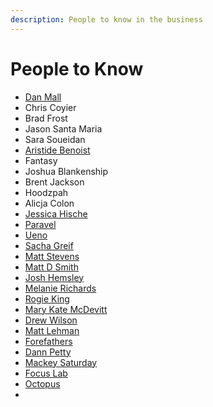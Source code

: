 ```yaml
---
description: People to know in the business
---
```


# People to Know

* [Dan Mall](http://danmall.me/)
* Chris Coyier
* Brad Frost
* Jason Santa Maria
* Sara Soueidan
* [Aristide Benoist](https://dribbble.com/ariiiman)
* Fantasy
* Joshua Blankenship
* Brent Jackson
* Hoodzpah
* Alicja Colon
* [Jessica Hische](https://dribbble.com/jessicahische)
* [Paravel](https://dribbble.com/paravelinc)
* [Ueno](https://dribbble.com/ueno)
* [Sacha Greif](https://dribbble.com/sacha)
* [Matt Stevens](https://dribbble.com/MattStevensCLT)
* [Matt D Smith](https://dribbble.com/mds)
* [Josh Hemsley](https://dribbble.com/joshhemsley)
* [Melanie Richards](https://dribbble.com/melanierichards)
* [Rogie King](https://dribbble.com/rogie)
* [Mary Kate McDevitt](https://dribbble.com/MaryKateMcD)
* [Drew Wilson](https://dribbble.com/drewwilson)
* [Matt Lehman](https://dribbble.com/mattlehman)
* [Forefathers](https://dribbble.com/forefathers)
* [Dann Petty](https://dribbble.com/dannpetty)
* [Mackey Saturday](https://dribbble.com/MackeySaturday)
* [Focus Lab](https://dribbble.com/focuslab)
* [Octopus](https://dribbble.com/Octopus)
* 
